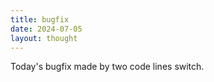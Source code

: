 ```yaml
---
title: bugfix
date: 2024-07-05
layout: thought
---
```

Today's bugfix made by two code lines switch.
